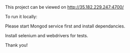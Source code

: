 This project can be viewed on http://35.182.229.247:4700/

To run it locally:

  Please start Mongod service first and install dependancies. 
  
  Install selenium and webdrivers for tests.
  
Thank you!
